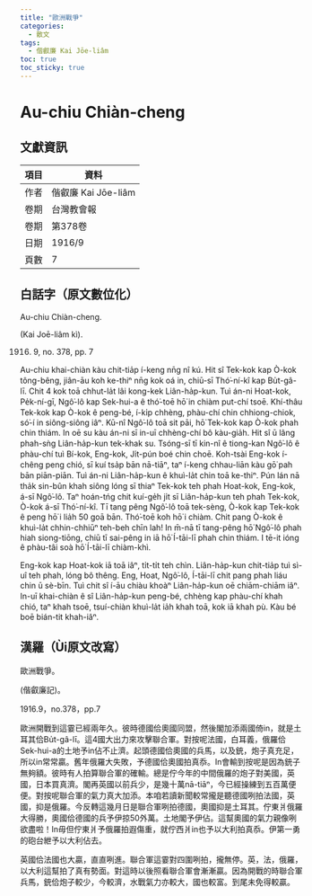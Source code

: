 ```yaml
---
title: "歐洲戰爭"
categories:
  - 散文
tags:
  - 偕叡廉 Kai Jōe-liâm
toc: true
toc_sticky: true
---
```


# Au-chiu Chiàn-cheng

## 文獻資訊

| 項目 | 資料 |
|---|---|
| 作者 | 偕叡廉 Kai Jōe-liâm |
| 卷期 | 台灣教會報 |
| 卷期 | 第378卷 |
| 日期 | 1916/9 |
| 頁數 | 7 |

## 白話字（原文數位化）

Au-chiu Chiàn-cheng.

(Kai Joē-liâm kì).

1916. 9, no. 378, pp. 7

Au-chiu khai-chiàn kàu chit-tia̍p í-keng nn̄g nî kú. Hit sî Tek-kok kap Ò-kok tông-bêng, jiân-āu koh ke-thiⁿ nn̄g kok oá in, chiū-sī Thó͘-ní-kî kap Bu̍t-gâ-lī. Chit 4 kok toā chhut-la̍t lâi kong-kek Liân-ha̍p-kun. Tuì án-ni Hoat-kok, Pe̍k-ní-gī, Ngô͘-lô kap Sek-hui-a ê thó͘-toē hō͘ in chiàm put-chí tsoē. Khí-thâu Tek-kok kap Ò-kok ê peng-bé, í-ki̍p chhèng, phàu-chí chin chhiong-chiok, só͘-í in siông-siông iâⁿ. Kū-nî Ngô͘-lô toā sit pāi, hō͘ Tek-kok kap Ò-kok phah chin thiám. In oē su kàu án-ni sī in-uī chhèng-chí bô kàu-gia̍h. Hit sî ū lâng phah-sǹg Liân-ha̍p-kun tek-khak su. Tsóng-sī tī kin-nî ê tiong-kan Ngô͘-lô ê phàu-chí tuì Bí-kok, Eng-kok, Ji̍t-pún boé chin choē. Koh-tsài Eng-kok í-chêng peng chió, sī kuí tsa̍p bān nā-tiāⁿ, taⁿ í-keng chhau-liān kàu gō͘ pah bān piān-piān. Tuì án-ni Liân-ha̍p-kun ê khuì-la̍t chin toā ke-thiⁿ. Pún lán nā tha̍k sin-bûn khah siông lóng sī thiaⁿ Tek-kok teh phah Hoat-kok, Eng-kok, á-sī Ngô͘-lô. Taⁿ hoán-tńg chit kuí-ge̍h ji̍t sī Liân-ha̍p-kun teh phah Tek-kok, Ò-kok á-sī Thó͘-ní-kî. Tī tang pêng Ngô͘-lô toā tek-sèng, Ò-kok kap Tek-kok ê peng hō͘ i lia̍h 50 goā bān. Thó͘-toē koh hō͘ i chiàm. Chit pang Ò-kok ê khuì-la̍t chhin-chhiūⁿ teh-beh chīn lah! In m̄-nā tī tang-pêng hō͘ Ngô͘-lô phah hiah siong-tiōng, chiū tī sai-pêng in iā hō͘ Í-tāi-lī phah chin thiám. I tē-it ióng ê phàu-tâi soà hō͘ Í-tāi-lī chiàm-khì.

Eng-kok kap Hoat-kok iā toā iâⁿ, ti̍t-ti̍t teh chìn. Liân-ha̍p-kun chit-tia̍p tuì sì-uî teh phah, lóng bô thêng. Eng, Hoat, Ngô͘-lô, Í-tāi-lī chit pang phah liáu chin ū sè-bīn. Tuì chit sî í-āu chiàu khoàⁿ Liân-ha̍p-kun oē chiām-chiām iâⁿ. In-uī khai-chiàn ê sî Liân-ha̍p-kun peng-bé, chhèng kap phàu-chí khah chió, taⁿ khah tsoē, tsuí-chiàn khuì-la̍t ia̍h khah toā, kok iā khah pù. Kàu bé boē bián-tit khah-iâⁿ.

## 漢羅（Ùi原文改寫）

歐洲戰爭。

(偕叡廉記)。

1916.9，no.378，pp.7

歐洲開戰到這霎已經兩年久。彼時德國佮奧國同盟，然後閣加添兩國倚in，就是土耳其佮Bu̍t-gâ-lī。這4國大出力來攻擊聯合軍。對按呢法國，白耳義，俄羅佮Sek-hui-a的土地予in佔不止濟。起頭德國佮奧國的兵馬，以及銃，炮子真充足，所以in常常贏。舊年俄羅大失敗，予德國佮奧國拍真忝。In會輸到按呢是因為銃子無夠額。彼時有人拍算聯合軍的確輸。總是佇今年的中間俄羅的炮子對美國，英國，日本買真濟。閣再英國以前兵少，是幾十萬nā-tiāⁿ，今已經操練到五百萬便便。對按呢聯合軍的氣力真大加添。本咱若讀新聞較常攏是聽德國咧拍法國，英國，抑是俄羅。今反轉這幾月日是聯合軍咧拍德國，奧國抑是土耳其。佇東爿俄羅大得勝，奧國佮德國的兵予伊掠50外萬。土地閣予伊佔。這幫奧國的氣力親像咧欲盡啦！In毋但佇東爿予俄羅拍遐傷重，就佇西爿in也予以大利拍真忝。伊第一勇的砲台紲予以大利佔去。

英國佮法國也大贏，直直咧進。聯合軍這霎對四圍咧拍，攏無停。英，法，俄羅，以大利這幫拍了真有勢面。對這時以後照看聯合軍會漸漸贏。因為開戰的時聯合軍兵馬，銃佮炮子較少，今較濟，水戰氣力亦較大，國也較富。到尾未免得較贏。
